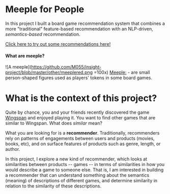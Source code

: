 
# Meeple for People


In this project I built a board game recommendation system that combines a more "traditional" feature-based recommendation with an NLP-driven, *semantics-based* recommendation. 

[Click here to try out some recommendations here!](https://meeple4people.herokuapp.com/)


#### What are meeple?
![A meeple](https://github.com/M055/insight-project/blob/master/other/meeplered.png =100x)
[Meeple:](https://en.wiktionary.org/wiki/meeple) - are small person-shaped figures used as players' tokens in some board games. 


# What is the context of this project?

Quite by chance, you and your friends recently discovered the game [Wingspan](https://www.boardgamegeek.com/boardgame/266192/wingspan) and enjoyed playing it. You want to find other games that are similar to Wingspan. What does *similar* mean? 

What you are looking for is a **recommender**. Traditionally, recommenders rely on patterns of engagements between users and products (movies, books, etc), and on surface features of products such as genre, length, or author.

In this project, I explore a new kind of recommender, which looks at similarities between products -- games -- in terms of similarities in how you would describe a game to someone else. That is, I am interested in building a recommender that can understand something about the semantics (meaning) of descriptions of different games, and determine similarity in relation to the similarity of these descriptions. 







